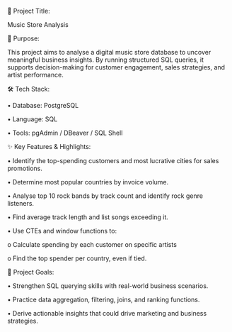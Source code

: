 
📌 Project Title:

Music Store Analysis 


🎯 Purpose:

This project aims to analyse a digital music store database to uncover meaningful business insights. By running structured SQL queries, it supports decision-making for customer engagement, sales strategies, and artist performance.


🛠️ Tech Stack:

•	Database: PostgreSQL

•	Language: SQL

•	Tools: pgAdmin / DBeaver / SQL Shell


✨ Key Features & Highlights:

•	Identify the top-spending customers and most lucrative cities for sales promotions.

•	Determine most popular countries by invoice volume.

•	Analyse top 10 rock bands by track count and identify rock genre listeners.

•	Find average track length and list songs exceeding it.

•	Use CTEs and window functions to:

o	Calculate spending by each customer on specific artists

o	Find the top spender per country, even if tied.


🎯 Project Goals:

•	Strengthen SQL querying skills with real-world business scenarios.

•	Practice data aggregation, filtering, joins, and ranking functions.

•	Derive actionable insights that could drive marketing and business strategies.


